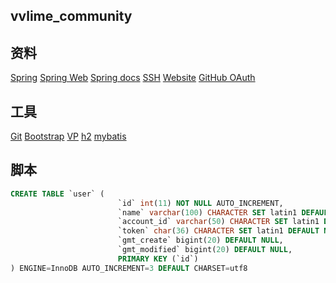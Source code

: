 ## vvlime_community

## 资料
[Spring](https://statusspring.io/guides)
[Spring Web](https://spring.io/guides/gs/serving-web-content/)
[Spring docs](https://docs.spring.io/spring-boot/docs/2.0.0.RC1/reference/htmlsingle/)
[SSH](https://docs.github.com/en/authentication/connecting-to-github-with-ssh/managing-deploy-keys#deploy-keys)
[Website](http://localhost:8887)
[GitHub OAuth](https://docs.github.com/zh/apps/oauth-apps/building-oauth-apps/creating-an-oauth-app)
[](https://docs.github.com/zh/apps/oauth-apps/building-oauth-apps/authorizing-oauth-apps)

## 工具
[Git](https://git-scm.com/download)
[Bootstrap](https://v3.bootcss.com/getting-started/#download)
[VP](https://www.visual-paradigm.com)
[h2](https://h2database.com/html/quickstart.html)
[mybatis](https://mybatis.org/spring-boot-starter/mybatis-spring-boot-autoconfigure/)

## 脚本
```sql
CREATE TABLE `user` (
                        `id` int(11) NOT NULL AUTO_INCREMENT,
                        `name` varchar(100) CHARACTER SET latin1 DEFAULT NULL,
                        `account_id` varchar(50) CHARACTER SET latin1 DEFAULT NULL,
                        `token` char(36) CHARACTER SET latin1 DEFAULT NULL,
                        `gmt_create` bigint(20) DEFAULT NULL,
                        `gmt_modified` bigint(20) DEFAULT NULL,
                        PRIMARY KEY (`id`)
) ENGINE=InnoDB AUTO_INCREMENT=3 DEFAULT CHARSET=utf8


```

